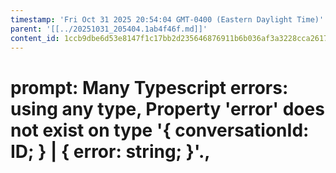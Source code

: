 ```yaml
---
timestamp: 'Fri Oct 31 2025 20:54:04 GMT-0400 (Eastern Daylight Time)'
parent: '[[../20251031_205404.1ab4f46f.md]]'
content_id: 1ccb9dbe6d53e8147f1c17bb2d235646876911b6b036af3a3228cca26177feab
---
```


# prompt: Many Typescript errors: using any type, Property 'error' does not exist on type '{ conversationId: ID; } | { error: string; }'.,
